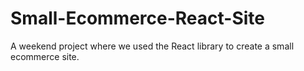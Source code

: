 # Small-Ecommerce-React-Site
A weekend project where we used the React library to create a small ecommerce site.
